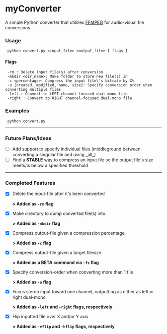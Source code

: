 # myConverter
A simple Python converter that utilizes [FFMPEG](https://pypi.org/project/ffmpeg-python/) for audio-visual file conversions.

### Usage

     python convert.py <input_file> <outpuf_file> [ flags ]

#### Flags

     -rm : Delete input file(s) after conversion
     -mkdir <dir_name>: Make folder to store new file(s) in
     -c <percentage>: Compress the input file\'s bitrate by X%
     -o [created, modified, name, size]: Specify conversion order when converting multiple files
     -left : Convert to LEFT channel-focused dual-mono file
     -right : Convert to RIGHT channel-focused dual-mono file

### Examples

     python convert.py

<hr>

### Future Plans/Ideas

- [ ] Add support to specify individual files (middleground between converting a singular file and using \_all\_)
- [ ] Find a **STABLE** way to compress an input file so the output file's size meets/is below a specified threshold
<hr>

### Completed Features

- [x] Delete the input-file after it's been converted

     **\> Added as `-rm` flag**

- [x] Make directory to dump converted file(s) into

     **\> Added as `-mkdir` flag**

- [x] Compress output-file given a compression percentage

     **\> Added as `-c` flag**

- [x] Compress output-file given a target filesize

     **\> Added as a BETA command via `-fs` flag**

- [x] Specify conversion-order when converting more than 1 file

     **\> Added as `-o` flag**

- [x] Focus stereo input toward one channel, outputting as either as left or right dual-mono

     **\> Added as `-left` and `-right` flags, respectively**

- [x] Flip inputted file over X and/or Y axis

     **\> Added as `-vflip` and `-hflip` flags, respectively**
